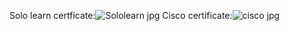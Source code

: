 Solo learn certficate:![Sololearn jpg](https://user-images.githubusercontent.com/98849090/152706407-98a5cefe-72da-4d8d-96ba-36f737a7555f.png)
Cisco certificate:![cisco jpg](https://user-images.githubusercontent.com/98849090/152706457-7c3606f9-e4bb-4d3a-abd6-90e5b3306235.png)
